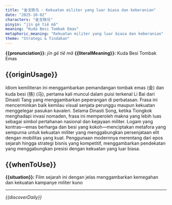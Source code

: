```yaml
---
title: "金戈铁马 - Kekuatan militer yang luar biasa dan keberanian"
date: "2025-10-02"
characters: "金戈铁马"
pinyin: "jīn gē tiě mǎ"
meaning: "Kuda Besi Tombak Emas"
metaphoric_meaning: "Kekuatan militer yang luar biasa dan keberanian"
theme: "Strategi & Tindakan"
---
```


**{{pronunciation}}:** *jīn gē tiě mǎ*
**{{literalMeaning}}:** Kuda Besi Tombak Emas

## {{originUsage}}

Idiom kemiliteran ini menggambarkan pemandangan tombak emas (金) dan kuda besi (铁) (马), pertama kali muncul dalam puisi terkenal Li Bai dari Dinasti Tang yang menggambarkan peperangan di perbatasan. Frasa ini mencerminkan baik kemilau visual senjata perunggu maupun kekuatan menggelegar pasukan kavaleri. Selama Dinasti Song, ketika Tiongkok menghadapi invasi nomaden, frasa ini memperoleh makna yang lebih luas sebagai simbol pertahanan nasional dan kejayaan militer. Logam yang kontras—emas berharga dan besi yang kokoh—menciptakan metafora yang sempurna untuk kekuatan militer yang menggabungkan persenjataan elit dengan mobilitas yang kuat. Penggunaan modernnya merentang dari epos sejarah hingga strategi bisnis yang kompetitif, menggambarkan pendekatan yang menggabungkan presisi dengan kekuatan yang luar biasa.

## {{whenToUse}}

**{{situation}}:** Film sejarah ini dengan jelas menggambarkan kemegahan dan kekuatan kampanye militer kuno

---

*{{discoverDaily}}*
